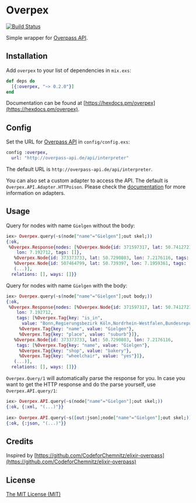 # Overpex

[![Build Status](https://travis-ci.org/brunoasantos/overpex.svg?branch=master)](https://travis-ci.org/brunoasantos/overpex)

Simple wrapper for [Overpass API](https://wiki.openstreetmap.org/wiki/Overpass_API).

## Installation

Add `overpex` to your list of dependencies in `mix.exs`:

```elixir
def deps do
  [{:overpex, "~> 0.2.0"}]
end
```

Documentation can be found at [https://hexdocs.pm/overpex](https://hexdocs.pm/overpex).

## Config

Set the URL for [Overpass API](https://wiki.openstreetmap.org/wiki/Overpass_API) in `config/config.exs`:

```elixir
config :overpex,
  url: "http://overpass-api.de/api/interpreter"
```

The default URL is `http://overpass-api.de/api/interpreter`.

You can also set a custom adapter to access the API. The default is `Overpex.API.Adapter.HTTPoison`. Please check the [documentation](https://hexdocs.pm/overpex) for more information on adapters.

## Usage

Query for nodes with name `Gielgen` without the body:

```elixir
iex> Overpex.query(~s(node["name"="Gielgen"];out skel;))
{:ok,
 %Overpex.Response{nodes: [%Overpex.Node{id: 371597317, lat: 50.7412721,
    lon: 7.192712, tags: []},
   %Overpex.Node{id: 373373733, lat: 50.7290803, lon: 7.2176116, tags: []},
   %Overpex.Node{id: 507464799, lat: 50.739397, lon: 7.1959361, tags: []},
   (...)],
  relations: [], ways: []}}
```

Query for nodes with name `Gielgen` with the body:

```elixir
iex> Overpex.query(~s(node["name"="Gielgen"];out body;))
{:ok,
 %Overpex.Response{nodes: [%Overpex.Node{id: 371597317, lat: 50.7412721,
    lon: 7.192712,
    tags: [%Overpex.Tag{key: "is_in",
      value: "Bonn,Regierungsbezirk Köln,Nordrhein-Westfalen,Bundesrepublik Deutschland,Europe"},
     %Overpex.Tag{key: "name", value: "Gielgen"},
     %Overpex.Tag{key: "place", value: "suburb"}]},
   %Overpex.Node{id: 373373733, lat: 50.7290803, lon: 7.2176116,
    tags: [%Overpex.Tag{key: "name", value: "Gielgen"},
     %Overpex.Tag{key: "shop", value: "bakery"},
     %Overpex.Tag{key: "wheelchair", value: "yes"}]},
   (...)],
  relations: [], ways: []}}
```

`Overpex.Query/1` will automatically parse the response for you. In case you want to get the HTTP response and do the parse yourself, use `Overpex.API.query/1`:

```elixir
iex> Overpex.API.query(~s(node["name"="Gielgen"];out skel;))
{:ok, {:xml, "(...)"}}
  
iex> Overpex.API.query(~s([out:json];node["name"="Gielgen"];out skel;))
{:ok, {:json, "(...)"}}
```

## Credits

Inspired by [https://github.com/CodeforChemnitz/elixir-overpass](https://github.com/CodeforChemnitz/elixir-overpass)

## License

[The MIT License (MIT)](./LICENSE)